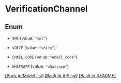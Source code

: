 # VerificationChannel

## Enum


* `SMS` (value: `"sms"`)

* `VOICE` (value: `"voice"`)

* `EMAIL_CODE` (value: `"email_code"`)

* `WHATSAPP` (value: `"whatsapp"`)


[[Back to Model list]](../README.md#documentation-for-models) [[Back to API list]](../README.md#documentation-for-api-endpoints) [[Back to README]](../README.md)

